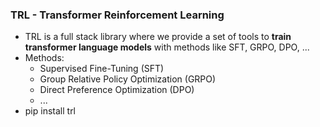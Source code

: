 <!-- 
1404-07-13
Mohammad Kadkhodaei
-->
### TRL - Transformer Reinforcement Learning
- TRL is a full stack library where we provide a set of tools to **train transformer language models** with methods like SFT, GRPO, DPO, ...
- Methods:
  - Supervised Fine-Tuning (SFT)
  - Group Relative Policy Optimization (GRPO)
  - Direct Preference Optimization (DPO)
  - ...
- pip install trl

